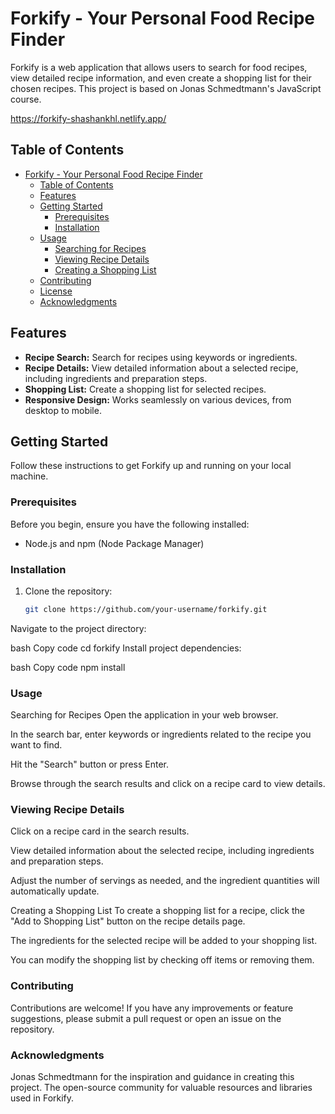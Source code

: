 # Forkify - Your Personal Food Recipe Finder

Forkify is a web application that allows users to search for food recipes, view detailed recipe information, and even create a shopping list for their chosen recipes. This project is based on Jonas Schmedtmann's JavaScript course.

https://forkify-shashankhl.netlify.app/

## Table of Contents

- [Forkify - Your Personal Food Recipe Finder](#forkify---your-personal-food-recipe-finder)
  - [Table of Contents](#table-of-contents)
  - [Features](#features)
  - [Getting Started](#getting-started)
    - [Prerequisites](#prerequisites)
    - [Installation](#installation)
  - [Usage](#usage)
    - [Searching for Recipes](#searching-for-recipes)
    - [Viewing Recipe Details](#viewing-recipe-details)
    - [Creating a Shopping List](#creating-a-shopping-list)
  - [Contributing](#contributing)
  - [License](#license)
  - [Acknowledgments](#acknowledgments)

## Features

- **Recipe Search:** Search for recipes using keywords or ingredients.
- **Recipe Details:** View detailed information about a selected recipe, including ingredients and preparation steps.
- **Shopping List:** Create a shopping list for selected recipes.
- **Responsive Design:** Works seamlessly on various devices, from desktop to mobile.

## Getting Started

Follow these instructions to get Forkify up and running on your local machine.

### Prerequisites

Before you begin, ensure you have the following installed:

- Node.js and npm (Node Package Manager)

### Installation

1. Clone the repository:

   ```bash
   git clone https://github.com/your-username/forkify.git
Navigate to the project directory:

bash
Copy code
cd forkify
Install project dependencies:

bash
Copy code
npm install

### Usage
Searching for Recipes
Open the application in your web browser.

In the search bar, enter keywords or ingredients related to the recipe you want to find.

Hit the "Search" button or press Enter.

Browse through the search results and click on a recipe card to view details.

### Viewing Recipe Details
Click on a recipe card in the search results.

View detailed information about the selected recipe, including ingredients and preparation steps.

Adjust the number of servings as needed, and the ingredient quantities will automatically update.

Creating a Shopping List
To create a shopping list for a recipe, click the "Add to Shopping List" button on the recipe details page.

The ingredients for the selected recipe will be added to your shopping list.

You can modify the shopping list by checking off items or removing them.

### Contributing
Contributions are welcome! If you have any improvements or feature suggestions, please submit a pull request or open an issue on the repository.

### Acknowledgments
Jonas Schmedtmann for the inspiration and guidance in creating this project.
The open-source community for valuable resources and libraries used in Forkify.
